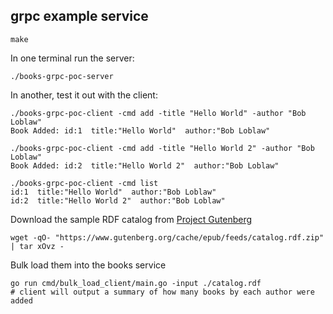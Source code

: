 ## grpc example service

	make


In one terminal run the server:

    ./books-grpc-poc-server

In another, test it out with the client:

    ./books-grpc-poc-client -cmd add -title "Hello World" -author "Bob Loblaw"
    Book Added: id:1  title:"Hello World"  author:"Bob Loblaw"

    ./books-grpc-poc-client -cmd add -title "Hello World 2" -author "Bob Loblaw"
    Book Added: id:2  title:"Hello World 2"  author:"Bob Loblaw"

    ./books-grpc-poc-client -cmd list
    id:1  title:"Hello World"  author:"Bob Loblaw"
    id:2  title:"Hello World 2"  author:"Bob Loblaw"
    
    
Download the sample RDF catalog from [Project Gutenberg](https://www.gutenberg.org/ebooks/offline_catalogs.html)

    wget -qO- "https://www.gutenberg.org/cache/epub/feeds/catalog.rdf.zip" | tar xOvz -
    
    
Bulk load them into the books service

    go run cmd/bulk_load_client/main.go -input ./catalog.rdf
    # client will output a summary of how many books by each author were added